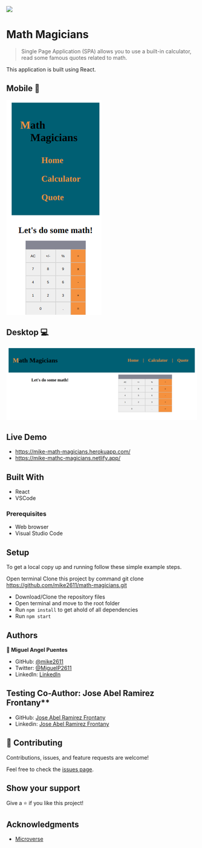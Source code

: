 ![](https://img.shields.io/badge/Microverse-blueviolet)

# Math Magicians

> Single Page Application (SPA) allows you to use a built-in calculator, read some famous quotes related to math.

This application is built using React.

## Mobile 📱

![screenshot](./images/mobileImage.png)

## Desktop 💻

![screenshot](./images/desktopImage.png)

## Live Demo 
- https://mike-math-magicians.herokuapp.com/
- https://mike-mathc-magicians.netlify.app/

## Built With

- React
- VSCode

### Prerequisites

- Web browser
- Visual Studio Code

## Setup

To get a local copy up and running follow these simple example steps.

Open terminal
Clone this project by command git clone https://github.com/mike2611/math-magicians.git

- Download/Clone the repository files
- Open terminal and move to the root folder
- Run `npm install` to get ahold of all dependencies
- Run `npm start`

## Authors

**👤 Miguel Angel Puentes**

- GitHub: [@mike2611](https://github.com/mike2611)
- Twitter: [@MiguelP2611](https://twitter.com/MiguelP2611)
- LinkedIn: [LinkedIn](https://linkedin.com/in/miguel-puentes-mata-90a562139/)

## Testing Co-Author: Jose Abel Ramirez Frontany\*\*

- GitHub: [Jose Abel Ramirez Frontany](https://github.com/jose-Abel)
- Linkedin: [Jose Abel Ramirez Frontany](https://www.linkedin.com/in/jose-abel-ramirez-frontany-7674a842/)

## 🤝 Contributing

Contributions, issues, and feature requests are welcome!

Feel free to check the [issues page](../../issues/).

## Show your support

Give a ⭐️ if you like this project!

## Acknowledgments

- [Microverse](https://www.microverse.org/)
